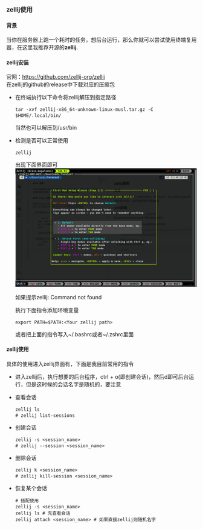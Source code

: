 ### zellij使用

#### 背景

当你在服务器上跑一个耗时的任务，想后台运行，那么你就可以尝试使用终端复用器，在这里我推荐开源的**zellij**.

#### zellij安装

官网：https://github.com/zellij-org/zellij  
在zellij的github的release中下载对应的压缩包

- 在终端执行以下命令将zellij解压到指定路径

    ```shell
    tar -xvf zellij-x86_64-unknown-linux-musl.tar.gz -C $HOME/.local/bin/                                          
    ```
    当然也可以解压到/usr/bin

- 检测是否可以正常使用
    ```shell
    zellij
    ```
    出现下面界面即可
    ![](images/a.png)

    如果提示zellij: Command not found

    执行下面指令添加环境变量
    ```
    export PATH=$PATH:<Your zellij path>
    ```
    或者把上面的指令写入~/.bashrc或者~/.zshrc里面

#### zellij使用

具体的使用进入zellij界面有，下面是我目前常用的指令

- 进入zellij后，执行想要的后台程序，ctrl + o(即创建会话)，然后d即可后台运行，但是这时候的会话名字是随机的，要注意
- 查看会话
  ```shell
  zellij ls
  # zellij list-sessions
  ```

- 创建会话
  ```shell
  zellij -s <session_name>
  # zellij --session <session_name>
  ```

- 删除会话
  ```shell
  zellij k <session_name>
  # zellij kill-session <session_name>
  ```
- 恢复某个会话
  ```shell
  # 搭配使用
  zellij -s <session_name>
  zellij ls # 先查看会话
  zellij attach <session_name> # 如果直接zellij则随机名字
  ```
